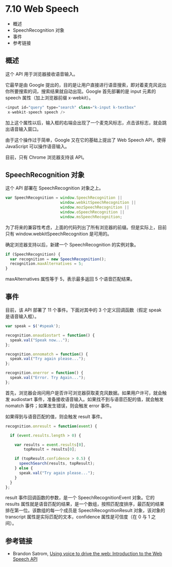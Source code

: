 # 7.10 Web Speech

*   概述
*   SpeechRecognition 对象
*   事件
*   参考链接

## 概述

这个 API 用于浏览器接收语音输入。

它最早是由 Google 提出的，目的是让用户直接进行语音搜索，即对着麦克风说出你所要搜索的词，搜索结果就自动出现。Google 首先部署的是 input 元素的 speech 属性（加上浏览器前缀 x-webkit）。

```js
<input id="query" type="search" class="k-input k-textbox" 
 x-webkit-speech speech />
```

加上这个属性以后，输入框的右端会出现了一个麦克风标志，点击该标志，就会跳出语音输入窗口。

由于这个操作过于简单，Google 又在它的基础上提出了 Web Speech API，使得 JavaScript 可以操作语音输入。

目前，只有 Chrome 浏览器支持该 API。

## SpeechRecognition 对象

这个 API 部署在 SpeechRecognition 对象之上。

```js
var SpeechRecognition = window.SpeechRecognition || 
                        window.webkitSpeechRecognition || 
                        window.mozSpeechRecognition || 
                        window.oSpeechRecognition || 
                        window.msSpeechRecognition;
```

为了将来的兼容性考虑，上面的代码列出了所有浏览器的前缀。但是实际上，目前只有 window.webkitSpeechRecognition 是可用的。

确定浏览器支持以后，新建一个 SpeechRecognition 的实例对象。

```js
if (SpeechRecognition) {       
  var recognition = new SpeechRecognition();
  recognition.maxAlternatives = 5;
}
```

maxAlternatives 属性等于 5，表示最多返回 5 个语音匹配结果。

## 事件

目前，该 API 部署了 11 个事件。下面对其中的 3 个定义回调函数（假定 speak 是语音输入框）。

```js
var speak = $('#speak');

recognition.onaudiostart = function() {
  speak.val("Speak now...");
};

recognition.onnomatch = function() {
  speak.val("Try again please...");
};

recognition.onerror = function() {
  speak.val("Error. Try Again...");
};
```

首先，浏览器会询问用户是否许可浏览器获取麦克风数据。如果用户许可，就会触发 audiostart 事件，准备接收语音输入。如果找不到与语音匹配的值，就会触发 nomatch 事件；如果发生错误，则会触发 error 事件。

如果得到与语音匹配的值，则会触发 result 事件。

```js
recognition.onresult = function(event) { 

  if (event.results.length > 0) { 

    var results = event.results[0], 
        topResult = results[0];

    if (topResult.confidence > 0.5) {
      speechSearch(results, topResult);
    } else {
      speak.val("Try again please...");
    }
  }
};
```

result 事件回调函数的参数，是一个 SpeechRecognitionEvent 对象。它的 results 属性就是语音匹配的结果，是一个数组，按照匹配度排序，最匹配的结果排在第一位。该数组的每一个成员是 SpeechRecognitionResult 对象，该对象的 transcript 属性是实际匹配的文本，confidence 属性是可信度（在 0 与 1 之间）。

## 参考链接

*   Brandon Satrom, [Using voice to drive the web: Introduction to the Web Speech API](http://www.adobe.com/devnet/html5/articles/voice-to-drive-the-web-introduction-to-speech-api.html)